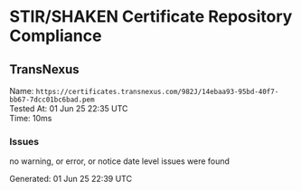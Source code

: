 # STIR/SHAKEN Certificate Repository Compliance

## TransNexus

Name: `https://certificates.transnexus.com/982J/14ebaa93-95bd-40f7-bb67-7dcc01bc6bad.pem`\
Tested At: 01 Jun 25 22:35 UTC\
Time: 10ms

### Issues

no warning, or error, or notice date level issues were found

Generated: 01 Jun 25 22:39 UTC